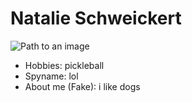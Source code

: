 # Natalie Schweickert

![Path to an image](happiness.jpg)

- Hobbies: pickleball
- Spyname: lol
- About me (Fake): i like dogs 
